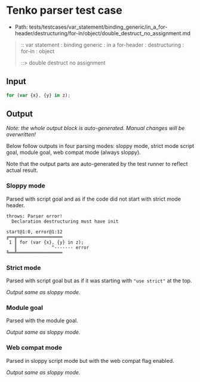 # Tenko parser test case

- Path: tests/testcases/var_statement/binding_generic/in_a_for-header/destructuring/for-in/object/double_destruct_no_assignment.md

> :: var statement : binding generic : in a for-header : destructuring : for-in : object
>
> ::> double destruct no assignment

## Input

`````js
for (var {x}, {y} in z);
`````

## Output

_Note: the whole output block is auto-generated. Manual changes will be overwritten!_

Below follow outputs in four parsing modes: sloppy mode, strict mode script goal, module goal, web compat mode (always sloppy).

Note that the output parts are auto-generated by the test runner to reflect actual result.

### Sloppy mode

Parsed with script goal and as if the code did not start with strict mode header.

`````
throws: Parser error!
  Declaration destructuring must have init

start@1:0, error@1:12
╔══╦═════════════════
 1 ║ for (var {x}, {y} in z);
   ║             ^------- error
╚══╩═════════════════

`````

### Strict mode

Parsed with script goal but as if it was starting with `"use strict"` at the top.

_Output same as sloppy mode._

### Module goal

Parsed with the module goal.

_Output same as sloppy mode._

### Web compat mode

Parsed in sloppy script mode but with the web compat flag enabled.

_Output same as sloppy mode._
